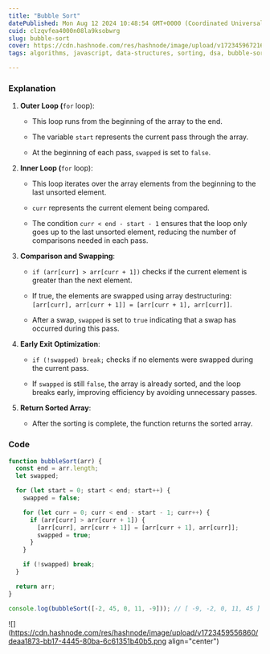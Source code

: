 ```yaml
---
title: "Bubble Sort"
datePublished: Mon Aug 12 2024 10:48:54 GMT+0000 (Coordinated Universal Time)
cuid: clzqvfea4000n08la9ksobwrg
slug: bubble-sort
cover: https://cdn.hashnode.com/res/hashnode/image/upload/v1723459672160/5f2bf619-e66b-4305-91c1-407f85d4ef0f.png
tags: algorithms, javascript, data-structures, sorting, dsa, bubble-sort

---
```


### Explanation

1. **Outer Loop (**`for` loop):
    
    * This loop runs from the beginning of the array to the end.
        
    * The variable `start` represents the current pass through the array.
        
    * At the beginning of each pass, `swapped` is set to `false`.
        
2. **Inner Loop (**`for` loop):
    
    * This loop iterates over the array elements from the beginning to the last unsorted element.
        
    * `curr` represents the current element being compared.
        
    * The condition `curr < end - start - 1` ensures that the loop only goes up to the last unsorted element, reducing the number of comparisons needed in each pass.
        
3. **Comparison and Swapping**:
    
    * `if (arr[curr] > arr[curr + 1])` checks if the current element is greater than the next element.
        
    * If true, the elements are swapped using array destructuring: `[arr[curr], arr[curr + 1]] = [arr[curr + 1], arr[curr]]`.
        
    * After a swap, `swapped` is set to `true` indicating that a swap has occurred during this pass.
        
4. **Early Exit Optimization**:
    
    * `if (!swapped) break;` checks if no elements were swapped during the current pass.
        
    * If `swapped` is still `false`, the array is already sorted, and the loop breaks early, improving efficiency by avoiding unnecessary passes.
        
5. **Return Sorted Array**:
    
    * After the sorting is complete, the function returns the sorted array.
        

### Code

```javascript
function bubbleSort(arr) {
  const end = arr.length;
  let swapped;

  for (let start = 0; start < end; start++) {
    swapped = false;

    for (let curr = 0; curr < end - start - 1; curr++) {
      if (arr[curr] > arr[curr + 1]) {
        [arr[curr], arr[curr + 1]] = [arr[curr + 1], arr[curr]];
        swapped = true;
      }
    }

    if (!swapped) break;
  }

  return arr;
}

console.log(bubbleSort([-2, 45, 0, 11, -9])); // [ -9, -2, 0, 11, 45 ]
```

![](https://cdn.hashnode.com/res/hashnode/image/upload/v1723459556860/deaa1873-bb17-4445-80ba-6c61351b40b5.png align="center")